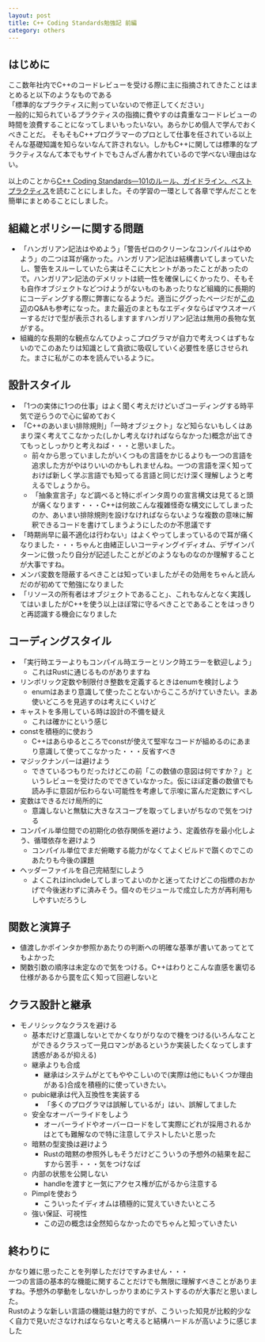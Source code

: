 ```yaml
---
layout: post
title: C++ Coding Standards勉強記 前編
category: others
---
```


## はじめに
ここ数年社内でC++のコードレビューを受ける際に主に指摘されてきたことはまとめると以下のようなものである  
「標準的なプラクティスに則っていないので修正してください」  
一般的に知られているプラクティスの指摘に費やすのは貴重なコードレビューの時間を浪費することになってしまいもったいない。あらかじめ個人で学んでおくべきことだ。
そもそもC++プログラマーのプロとして仕事を任されている以上そんな基礎知識を知らないなんて許されない。しかもC++に関しては標準的なプラクティスなんて本でもサイトでもさんざん書かれているので学べない理由はない。

以上のことから[C++ Coding Standards―101のルール、ガイドライン、ベストプラクティス](https://www.amazon.co.jp/C-Coding-Standards%E2%80%95101%E3%81%AE%E3%83%AB%E3%83%BC%E3%83%AB%E3%80%81%E3%82%AC%E3%82%A4%E3%83%89%E3%83%A9%E3%82%A4%E3%83%B3%E3%80%81%E3%83%99%E3%82%B9%E3%83%88%E3%83%97%E3%83%A9%E3%82%AF%E3%83%86%E3%82%A3%E3%82%B9-%E2%80%90depth/dp/4894716860)を読むことにしました。その学習の一環として各章で学んだことを簡単にまとめることにしました。

## 組織とポリシーに関する問題
- 「ハンガリアン記法はやめよう」「警告ゼロのクリーンなコンパイルはやめよう」の二つは耳が痛かった。ハンガリアン記法は結構書いてしまっていたし、警告をスルーしていたら実はそこに大ヒントがあったことがあったので。ハンガリアン記法のデメリットは統一性を確保しにくかったり、そもそも自作オブジェクトなどつけようがないものもあったりなど組織的に長期的にコーディングする際に弊害になるようだ。適当にググったページだが[この辺](https://www.atmarkit.co.jp/bbs/phpBB/viewtopic.php?topic=7358&forum=7)のQ&Aも参考になった。また最近のまともなエディタならばマウスオーバーするだけで型が表示されるしますますハンガリアン記法は無用の長物な気がする。
- 組織的な長期的な観点なんてひよっこプログラマが自力で考えつくはずもないのでこのあたりは知識として貪欲に吸収していく必要性を感じさせられた。まさに私がこの本を読んでいるように。

## 設計スタイル
- 「1つの実体に1つの仕事」はよく聞く考えだけどいざコーディングする時平気で逆らうので心に留めておく
- 「C++のあいまい排除規則」「一時オブジェクト」など知らないもしくはあまり深く考えてこなかった(しかし考えなければならなかった)概念が出てきてもっとしっかりと考えねば・・・と思いました。
    - 前々から思っていましたがいくつもの言語をかじるよりも一つの言語を追求した方がやはりいいのかもしれませんね。一つの言語を深く知っておけば新しく学ぶ言語でも知ってる言語と同じだけ深く理解しようと考えるでしょうから。
    - 「抽象宣言子」など調べると特にポインタ周りの宣言構文は見てると頭が痛くなります・・・C++は何故こんな複雑怪奇な構文にしてしまったのか、あいまい排除規則を設けなければならないような複数の意味に解釈できるコードを書けてしまうようにしたのか不思議です
- 「時期尚早に最不適化は行わない」はよくやってしまっているので耳が痛くなりました・・・ちゃんと由緒正しいコーティングイディオム、デザインパターンに倣ったり自分が記述したことがどのようなものなのか理解することが大事ですね。
- メンバ変数を隠蔽するべきことは知っていましたがその効用をちゃんと読んだのが初めてで勉強になりました
- 「リソースの所有者はオブジェクトであること」、これもなんとなく実践してはいましたがC++を使う以上ほぼ常に守るべきことであることをはっきりと再認識する機会になりました

## コーディングスタイル
- 「実行時エラーよりもコンパイル時エラーとリンク時エラーを歓迎しよう」
    - これはRustに通じるものがありますね
- リンボリック定数や制限付き整数を定義するときはenumを検討しよう
    - enumはあまり意識して使ったことないからこころがけていきたい。まあ使いどころを見逃すのは考えにくいけど
- キャストを多用している時は設計の不備を疑え
    - これは確かにという感じ
- constを積極的に使おう
    - C++はあらゆるところでconstが使えて堅牢なコードが組めるのにあまり意識して使ってこなかった・・・反省すべき
- マジックナンバーは避けよう
    - できているつもりだったけどこの前「この数値の意図は何ですか？」というレビューを受けたのでできていなかった。仮にほぼ定番の数値でも読み手に意図が伝わらない可能性を考慮して示唆に富んだ定数にすべし
- 変数はできるだけ局所的に
    - 意識しないと無駄に大きなスコープを取ってしまいがちなので気をつける
- コンパイル単位間での初期化の依存関係を避けよう、定義依存を最小化しよう、循環依存を避けよう
    - コンパイル単位でまだ俯瞰する能力がなくてよくビルドで躓くのでこのあたりも今後の課題
- ヘッダーファイルを自己完結型にしよう
    - よくこれはincludeしてしまってよいのかと迷ってたけどこの指標のおかげで今後迷わずに済みそう。個々のモジュールで成立した方が再利用もしやすいだろうし

## 関数と演算子
- 値渡しかポインタか参照かあたりの判断への明確な基準が書いてあってとてもよかった
- 関数引数の順序は未定なので気をつける。C++はわりとこんな直感を裏切る仕様があるから罠を広く知って回避しないと

## クラス設計と継承
- モノリシックなクラスを避ける
    - 基本だけど意識しないとでかくなりがりなので機をつける(いろんなことができるクラスって一見ロマンがあるというか実装したくなってします誘惑があるが抑える)
  - 継承よりも合成
    - 継承はシステムがとてもややこしいので(実際は他にもいくつか理由がある)合成を積極的に使っていきたい。
  - pubic継承は代入互換性を実装する
    - 「多くのプログラマは誤解しているが」はい、誤解してました
  - 安全なオーバーライドをしよう
    - オーバーライドやオーバーロードをして実際にどれが採用されるかはとても難解なので特に注意してテストしたいと思った
  - 暗黙の型変換は避けよう
    - Rustの暗黙の参照外しもそうだけどこういうの予想外の結果を起こすから苦手・・・気をつけなば
  - 内部の状態を公開しない
    - handleを渡すと一気にアクセス権が広がるから注意する
  - Pimplを使おう
    - こういったイディオムは積極的に覚えていきたいところ
  - 強い保証、可視性
    - この辺の概念は全然知らなかったのでちゃんと知っていきたい

## 終わりに
かなり雑に思ったことを列挙しただけですみません・・・  
一つの言語の基本的な機能に関することだけでも無限に理解すべきことがありますね。予想外の挙動をしないかしっかりまめにテストするのが大事だと思いました。  
Rustのような新しい言語の機能は魅力的ですが、こういった知見が比較的少なく自力で見いださなければならないと考えると結構ハードルが高いように感じました
